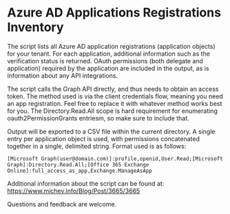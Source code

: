 # Azure AD Applications Registrations Inventory

The script lists all Azure AD application registrations (application objects) for your tenant. For each application, additional information such as the verification status is returned. OAuth permissions (both delegate and application) required by the application are included in the output, as is information about any API integrations.

The script calls the Graph API directly, and thus needs to obtain an access token. The method used is via the client credentials flow, meaning you need an app registration. Feel free to replace it with whatever method works best for you. The Directory.Read.All scope is hard requirement for enumerating oauth2PermissionGrants entriesm, so make sure to include that.

Output will be exported to a CSV file within the current directory. A single entry per application object is used, with permissions concatenated together in a single, delimited string. Format used is as follows:

```
[Microsoft Graph(user@domain.com)]:profile,openid,User.Read;[Microsoft Graph]:Directory.Read.All;[Office 365 Exchange Online]:full_access_as_app,Exchange.ManageAsApp
```
Additional information about the script can be found at: https://www.michev.info/Blog/Post/3665/3665

Questions and feedback are welcome.

